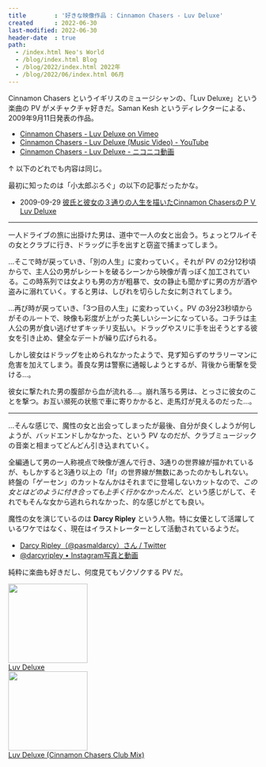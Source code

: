 ```yaml
---
title        : '好きな映像作品 : Cinnamon Chasers - Luv Deluxe'
created      : 2022-06-30
last-modified: 2022-06-30
header-date  : true
path:
  - /index.html Neo's World
  - /blog/index.html Blog
  - /blog/2022/index.html 2022年
  - /blog/2022/06/index.html 06月
---
```


Cinnamon Chasers というイギリスのミュージシャンの、「Luv Deluxe」という楽曲の PV がメチャクチャ好きだ。Saman Kesh というディレクターによる、2009年9月11日発表の作品。

- [Cinnamon Chasers - Luv Deluxe on Vimeo](https://vimeo.com/6540668)
- [Cinnamon Chasers - Luv Deluxe (Music Video) - YouTube](https://www.youtube.com/watch?v=Z8Y1MalRrDc)
- [Cinnamon Chasers - Luv Deluxe - ニコニコ動画](https://www.nicovideo.jp/watch/sm8480896)

↑ 以下のどれでも内容は同じ。

最初に知ったのは「小太郎ぶろぐ」の以下の記事だったかな。

- 2009-09-29 [彼氏と彼女の３通りの人生を描いたCinnamon ChasersのＰＶ Luv Deluxe](http://www.kotaro269.com/archives/50917603.html)

-----

一人ドライブの旅に出掛けた男は、道中で一人の女と出会う。ちょっとワルイその女とクラブに行き、ドラッグに手を出すと窃盗で捕まってしまう。

…そこで時が戻っていき、「別の人生」に変わっていく。それが PV の2分12秒頃からで、主人公の男がレシートを破るシーンから映像が青っぽく加工されている。この時系列では女よりも男の方が粗暴で、女の静止も聞かずに男の方が酒や盗みに溺れていく。すると男は、しびれを切らした女に刺されてしまう。

…再び時が戻っていき、「3つ目の人生」に変わっていく。PV の3分23秒頃からがそのルートで、映像も彩度が上がった美しいシーンになっている。コチラは主人公の男が食い逃げせずキッチリ支払い。ドラッグやスリに手を出そうとする彼女を引き止め、健全なデートが繰り広げられる。

しかし彼女はドラッグを止められなかったようで、見ず知らずのサラリーマンに危害を加えてしまう。善良な男は警察に通報しようとするが、背後から衝撃を受ける…。

彼女に撃たれた男の腹部から血が流れる…。崩れ落ちる男は、とっさに彼女のことを撃つ。お互い瀕死の状態で車に寄りかかると、走馬灯が見えるのだった…。

-----

…そんな感じで、魔性の女と出会ってしまったが最後、自分が良くしようが何しようが、バッドエンドしかなかった、という PV なのだが、クラブミュージックの音楽と相まってどんどん引き込まれていく。

全編通して男の一人称視点で映像が進んで行き、3通りの世界線が描かれているが、もしかすると3通り以上の「If」の世界線が無数にあったのかもしれない。終盤の「ゲーセン」のカットなんかはそれまでに登場しないカットなので、*この女とはどのように付き合っても上手く行かなかったんだ*、という感じがして、それでもそんな女から逃れられなかった、的な感じがとても良い。

魔性の女を演じているのは **Darcy Ripley** という人物。特に女優として活躍しているワケではなく、現在はイラストレーターとして活動されているようだ。

- [Darcy Ripley（@pasmaldarcy）さん / Twitter](https://twitter.com/pasmaldarcy)
- [@darcyripley • Instagram写真と動画](https://www.instagram.com/darcyripley/)

純粋に楽曲も好きだし、何度見てもゾクゾクする PV だ。

<div class="ad-amazon">
  <div class="ad-amazon-image">
    <a href="https://www.amazon.co.jp/dp/B00548VP02?tag=neos21-22&amp;linkCode=osi&amp;th=1&amp;psc=1">
      <img src="https://m.media-amazon.com/images/I/51Jnzo607OL._SL160_.jpg" width="160" height="160">
    </a>
  </div>
  <div class="ad-amazon-info">
    <div class="ad-amazon-title">
      <a href="https://www.amazon.co.jp/dp/B00548VP02?tag=neos21-22&amp;linkCode=osi&amp;th=1&amp;psc=1">Luv Deluxe</a>
    </div>
  </div>
</div>

<div class="ad-amazon">
  <div class="ad-amazon-image">
    <a href="https://www.amazon.co.jp/dp/B003VLLLWQ?tag=neos21-22&amp;linkCode=osi&amp;th=1&amp;psc=1">
      <img src="https://m.media-amazon.com/images/I/51ZegpElKuL._SL160_.jpg" width="160" height="160">
    </a>
  </div>
  <div class="ad-amazon-info">
    <div class="ad-amazon-title">
      <a href="https://www.amazon.co.jp/dp/B003VLLLWQ?tag=neos21-22&amp;linkCode=osi&amp;th=1&amp;psc=1">Luv Deluxe (Cinnamon Chasers Club Mix)</a>
    </div>
  </div>
</div>
